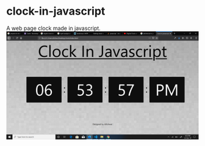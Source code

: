 # clock-in-javascript
A web page clock made in javascript.<br />
![working screenshot](https://github.com/Eshwar-Grandhe/clock-in-javascript/blob/master/Screenshot.png)
